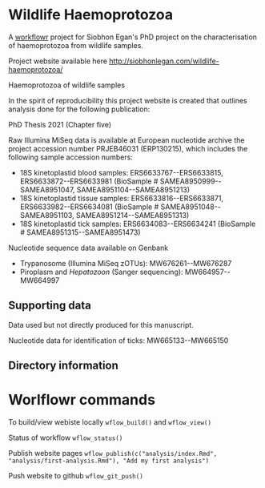 # Wildlife Haemoprotozoa

A [workflowr](https://github.com/jdblischak/workflowr) project for Siobhon Egan's PhD project on the characterisation of haemoprotozoa from wildlife samples.

Project website available here http://siobhonlegan.com/wildlife-haemoprotozoa/

Haemoprotozoa of wildlife samples

In the spirit of reproducibility this project website is created that outlines analysis done for the following publication:

PhD Thesis 2021 (Chapter five)

Raw Illumina MiSeq data is available at European nucleotide archive the project accession number PRJEB46031 (ERP130215), which includes the following sample accession numbers:

- 18S kinetoplastid blood samples: ERS6633767--ERS6633815, ERS6633872--ERS6633981 (BioSample # SAMEA8950999--SAMEA8951047, SAMEA8951104--SAMEA8951213)
- 18S kinetoplastid tissue samples: ERS6633816--ERS6633871, ERS6633982--ERS6634081 (BioSample # SAMEA8951048--SAMEA8951103, SAMEA8951214--SAMEA8951313)
- 18S kinetoplastid tick samples: ERS6634083--ERS6634241 (BioSample # SAMEA8951315--SAMEA8951473)

Nucleotide sequence data available on Genbank

- Trypanosome (Illumina MiSeq zOTUs): MW676261--MW676287
- Piroplasm and *Hepatozoon* (Sanger sequencing): MW664957--MW664997


## Supporting data

Data used but not directly produced for this manuscript.

Nucleotide data for identification of ticks: MW665133--MW665150


## Directory information


# Worlflowr commands 

To build/view webiste locally
`wflow_build()` and `wflow_view()`

Status of workflow
`wflow_status()`

Publish website pages
`wflow_publish(c("analysis/index.Rmd", "analysis/first-analysis.Rmd"), "Add my first analysis")`

Push website to github
`wflow_git_push()`
